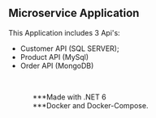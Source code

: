 ## Microservice Application

This Application includes 3 Api's: <br>

<ul>
<li>Customer API (SQL SERVER);</li>
<li>Product API (MySql)</li>
<li>Order API (MongoDB)</li>
<ul>

<br>

***Made with .NET 6 <br>
***Docker and Docker-Compose.

